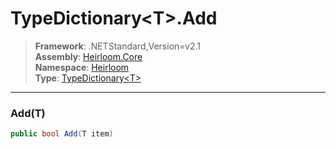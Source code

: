 # TypeDictionary\<T>.Add

> **Framework**: .NETStandard,Version=v2.1  
> **Assembly**: [Heirloom.Core][0]  
> **Namespace**: [Heirloom][0]  
> **Type**: [TypeDictionary\<T>][1]

--------------------------------------------------------------------------------

### Add(T)

```cs
public bool Add(T item)
```

[0]: ../Heirloom.Core.md
[1]: Heirloom.TypeDictionary[T].md
